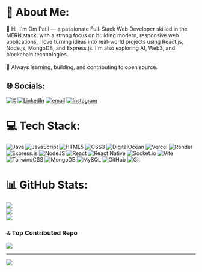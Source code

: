 # 💫 About Me:
👋 Hi, I'm Om Patil — a passionate Full-Stack Web Developer skilled in the MERN stack, with a strong focus on building modern, responsive web applications. I love turning ideas into real-world projects using React.js, Node.js, MongoDB, and Express.js. I'm also exploring AI, Web3, and blockchain technologies.<br><br>🚀 Always learning, building, and contributing to open source.


## 🌐 Socials:
[![X](https://img.shields.io/badge/X-black.svg?logo=X&logoColor=white)](https://x.com/@om_patil2705) [![LinkedIn](https://img.shields.io/badge/LinkedIn-%230077B5.svg?logo=linkedin&logoColor=white)](https://linkedin.com/in/@om-patil-587a82274)  [![email](https://img.shields.io/badge/Email-D14836?logo=gmail&logoColor=white)](mailto:omspatil980@gmail.com) [![Instagram](https://img.shields.io/badge/Instagram-%23E4405F.svg?logo=Instagram&logoColor=white)](https://instagram.com/@ompatil_2705)

# 💻 Tech Stack:
![Java](https://img.shields.io/badge/java-%23ED8B00.svg?style=for-the-badge&logo=openjdk&logoColor=white) ![JavaScript](https://img.shields.io/badge/javascript-%23323330.svg?style=for-the-badge&logo=javascript&logoColor=%23F7DF1E) ![HTML5](https://img.shields.io/badge/html5-%23E34F26.svg?style=for-the-badge&logo=html5&logoColor=white) ![CSS3](https://img.shields.io/badge/css3-%231572B6.svg?style=for-the-badge&logo=css3&logoColor=white) ![DigitalOcean](https://img.shields.io/badge/DigitalOcean-%230167ff.svg?style=for-the-badge&logo=digitalOcean&logoColor=white) ![Vercel](https://img.shields.io/badge/vercel-%23000000.svg?style=for-the-badge&logo=vercel&logoColor=white) ![Render](https://img.shields.io/badge/Render-%46E3B7.svg?style=for-the-badge&logo=render&logoColor=white) ![Express.js](https://img.shields.io/badge/express.js-%23404d59.svg?style=for-the-badge&logo=express&logoColor=%2361DAFB) ![NodeJS](https://img.shields.io/badge/node.js-6DA55F?style=for-the-badge&logo=node.js&logoColor=white) ![React](https://img.shields.io/badge/react-%2320232a.svg?style=for-the-badge&logo=react&logoColor=%2361DAFB) ![React Native](https://img.shields.io/badge/react_native-%2320232a.svg?style=for-the-badge&logo=react&logoColor=%2361DAFB) ![Socket.io](https://img.shields.io/badge/Socket.io-black?style=for-the-badge&logo=socket.io&badgeColor=010101) ![Vite](https://img.shields.io/badge/vite-%23646CFF.svg?style=for-the-badge&logo=vite&logoColor=white) ![TailwindCSS](https://img.shields.io/badge/tailwindcss-%2338B2AC.svg?style=for-the-badge&logo=tailwind-css&logoColor=white) ![MongoDB](https://img.shields.io/badge/MongoDB-%234ea94b.svg?style=for-the-badge&logo=mongodb&logoColor=white) ![MySQL](https://img.shields.io/badge/mysql-4479A1.svg?style=for-the-badge&logo=mysql&logoColor=white) ![GitHub](https://img.shields.io/badge/github-%23121011.svg?style=for-the-badge&logo=github&logoColor=white) ![Git](https://img.shields.io/badge/git-%23F05033.svg?style=for-the-badge&logo=git&logoColor=white)
# 📊 GitHub Stats:
![](https://github-readme-stats.vercel.app/api?username=om151&theme=dark&hide_border=false&include_all_commits=false&count_private=false)<br/>
![](https://nirzak-streak-stats.vercel.app/?user=om151&theme=dark&hide_border=false)<br/>
![](https://github-readme-stats.vercel.app/api/top-langs/?username=om151&theme=dark&hide_border=false&include_all_commits=false&count_private=false&layout=compact)

### 🔝 Top Contributed Repo
![](https://github-contributor-stats.vercel.app/api?username=om151&limit=5&theme=dark&combine_all_yearly_contributions=true)

---
[![](https://visitcount.itsvg.in/api?id=om151&icon=0&color=0)](https://visitcount.itsvg.in)

<!-- Proudly created with GPRM ( https://gprm.itsvg.in ) -->
